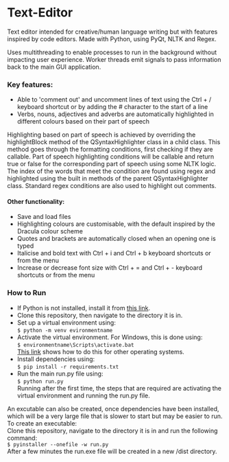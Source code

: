# Text-Editor
Text editor intended for creative/human language writing but with features inspired by code editors. Made with Python, using PyQt, NLTK and Regex. 

Uses multithreading to enable processes to run in the background without impacting user experience. Worker threads emit signals to pass information back to the main GUI application.

### Key features:
- Able to 'comment out' and uncomment lines of text using the Ctrl + / keyboard shortcut or by adding the # character to the start of a line
- Verbs, nouns, adjectives and adverbs are automatically highlighted in different colours based on their part of speech

Highlighting based on part of speech is achieved by overriding the highlightBlock method of the QSyntaxHighlighter class in a child class. This method goes through the formatting conditions, first checking if they are callable. Part of speech highlighting conditions will be callable and return true or false for the corresponding part of speech using some NLTK logic. The index of the words that meet the condition are found using regex and highlighted using the built in methods of the parent QSyntaxHighlighter class. Standard regex conditions are also used to highlight out comments.

#### Other functionality:
- Save and load files
- Highlighting colours are customisable, with the default inspired by the Dracula colour scheme
- Quotes and brackets are automatically closed when an opening one is typed
- Italicise and bold text with Ctrl + i and Ctrl + b keyboard shortcuts or from the menu
- Increase or decrease font size with Ctrl + = and Ctrl + - keyboard shortcuts or from the menu

### How to Run
- If Python is not installed, install it from [this link](https://www.python.org/downloads/).  
- Clone this repository, then navigate to the directory it is in.  
- Set up a virtual environment using:  
```$ python -m venv evironmentname```  
- Activate the virtual environment. For Windows, this is done using:  
```$ environmentname\Scripts\activate.bat```  
[This link](https://docs.python.org/3/library/venv.html) shows how to do this for other operating systems.
- Install dependencies using:  
```$ pip install -r requirements.txt ```  
- Run the main run.py file using:  
```$ python run.py```  
Running after the first time, the steps that are required are activating the virtual environment and running the run.py file.  

An excutable can also be created, once dependencies have been installed, which will be a very large file that is slower to start but may be easier to run.
To create an executable:  
Clone this repository, navigate to the directory it is in and run the following command:   
```$ pyinstaller --onefile -w run.py```  
After a few minutes the run.exe file will be created in a new /dist directory.
